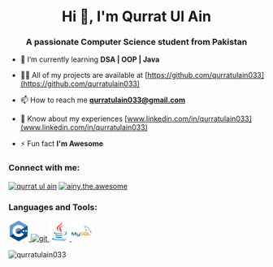 <h1 align="center">Hi 👋, I'm Qurrat Ul Ain</h1>
<h3 align="center">A passionate Computer Science student from Pakistan</h3>

- 🌱 I’m currently learning **DSA | OOP | Java**

- 👨‍💻 All of my projects are available at [https://github.com/qurratulain033](https://github.com/qurratulain033)

- 📫 How to reach me **qurratulain033@gmail.com**

- 📄 Know about my experiences [www.linkedin.com/in/qurratulain033](www.linkedin.com/in/qurratulain033)

- ⚡ Fun fact **I'm Awesome**

<h3 align="left">Connect with me:</h3>
<p align="left">
<a href="https://linkedin.com/in/qurrat ul ain" target="blank"><img align="center" src="https://raw.githubusercontent.com/rahuldkjain/github-profile-readme-generator/master/src/images/icons/Social/linked-in-alt.svg" alt="qurrat ul ain" height="30" width="40" /></a>
<a href="https://instagram.com/ainy.the.awesome" target="blank"><img align="center" src="https://raw.githubusercontent.com/rahuldkjain/github-profile-readme-generator/master/src/images/icons/Social/instagram.svg" alt="ainy.the.awesome" height="30" width="40" /></a>
</p>

<h3 align="left">Languages and Tools:</h3>
<p align="left"> <a href="https://www.w3schools.com/cpp/" target="_blank" rel="noreferrer"> <img src="https://raw.githubusercontent.com/devicons/devicon/master/icons/cplusplus/cplusplus-original.svg" alt="cplusplus" width="40" height="40"/> </a> <a href="https://git-scm.com/" target="_blank" rel="noreferrer"> <img src="https://www.vectorlogo.zone/logos/git-scm/git-scm-icon.svg" alt="git" width="40" height="40"/> </a> <a href="https://www.java.com" target="_blank" rel="noreferrer"> <img src="https://raw.githubusercontent.com/devicons/devicon/master/icons/java/java-original.svg" alt="java" width="40" height="40"/> </a> <a href="https://www.mysql.com/" target="_blank" rel="noreferrer"> <img src="https://raw.githubusercontent.com/devicons/devicon/master/icons/mysql/mysql-original-wordmark.svg" alt="mysql" width="40" height="40"/> </a> </p>

<p><img align="center" src="https://github-readme-stats.vercel.app/api/top-langs?username=qurratulain033&show_icons=true&locale=en&layout=compact" alt="qurratulain033" /></p>

